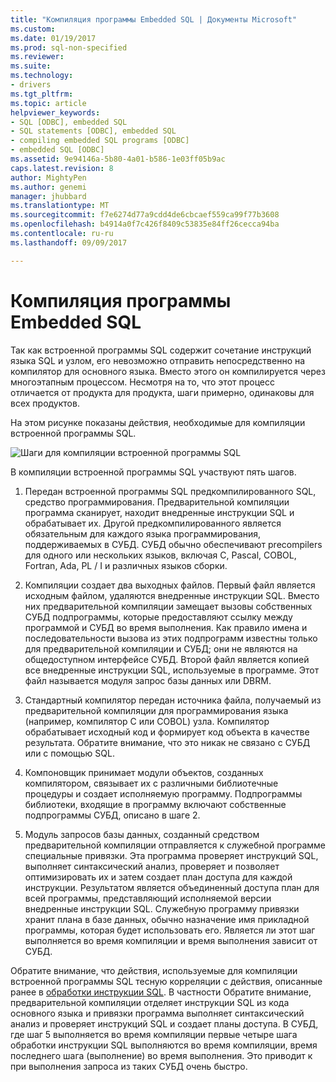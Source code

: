 ```yaml
---
title: "Компиляция программы Embedded SQL | Документы Microsoft"
ms.custom: 
ms.date: 01/19/2017
ms.prod: sql-non-specified
ms.reviewer: 
ms.suite: 
ms.technology:
- drivers
ms.tgt_pltfrm: 
ms.topic: article
helpviewer_keywords:
- SQL [ODBC], embedded SQL
- SQL statements [ODBC], embedded SQL
- compiling embedded SQL programs [ODBC]
- embedded SQL [ODBC]
ms.assetid: 9e94146a-5b80-4a01-b586-1e03ff05b9ac
caps.latest.revision: 8
author: MightyPen
ms.author: genemi
manager: jhubbard
ms.translationtype: MT
ms.sourcegitcommit: f7e6274d77a9cdd4de6cbcaef559ca99f77b3608
ms.openlocfilehash: b4914a0f7c426f8409c53835e84ff26cecca94ba
ms.contentlocale: ru-ru
ms.lasthandoff: 09/09/2017

---
```

# <a name="compiling-an-embedded-sql-program"></a>Компиляция программы Embedded SQL
Так как встроенной программы SQL содержит сочетание инструкций языка SQL и узлом, его невозможно отправить непосредственно на компилятор для основного языка. Вместо этого он компилируется через многоэтапным процессом. Несмотря на то, что этот процесс отличается от продукта для продукта, шаги примерно, одинаковы для всех продуктов.  
  
 На этом рисунке показаны действия, необходимые для компиляции встроенной программы SQL.  
  
 ![Шаги для компиляции встроенной программы SQL](../../odbc/reference/media/pr02.gif "pr02")  
  
 В компиляции встроенной программы SQL участвуют пять шагов.  
  
1.  Передан встроенной программы SQL предкомпилированного SQL, средство программирования. Предварительной компиляции программа сканирует, находит внедренные инструкции SQL и обрабатывает их. Другой предкомпилированного является обязательным для каждого языка программирования, поддерживаемых в СУБД. СУБД обычно обеспечивают precompilers для одного или нескольких языков, включая C, Pascal, COBOL, Fortran, Ada, PL / I и различных языков сборки.  
  
2.  Компиляции создает два выходных файлов. Первый файл является исходным файлом, удаляются внедренные инструкции SQL. Вместо них предварительной компиляции замещает вызовы собственных СУБД подпрограммы, которые предоставляют ссылку между программой и СУБД во время выполнения. Как правило имена и последовательности вызова из этих подпрограмм известны только для предварительной компиляции и СУБД; они не являются на общедоступном интерфейсе СУБД. Второй файл является копией все внедренные инструкции SQL, используемые в программе. Этот файл называется модуля запрос базы данных или DBRM.  
  
3.  Стандартный компилятор передан источника файла, получаемый из предварительной компиляции для программирования языка (например, компилятор C или COBOL) узла. Компилятор обрабатывает исходный код и формирует код объекта в качестве результата. Обратите внимание, что это никак не связано с СУБД или с помощью SQL.  
  
4.  Компоновщик принимает модули объектов, созданных компилятором, связывает их с различными библиотечные процедуры и создает исполняемую программу. Подпрограммы библиотеки, входящие в программу включают собственные подпрограммы СУБД, описано в шаге 2.  
  
5.  Модуль запросов базы данных, созданный средством предварительной компиляции отправляется к служебной программе специальные привязки. Эта программа проверяет инструкций SQL, выполняет синтаксический анализ, проверяет и позволяет оптимизировать их и затем создает план доступа для каждой инструкции. Результатом является объединенный доступа план для всей программы, представляющий исполняемой версии внедренные инструкции SQL. Служебную программу привязки хранит плана в базе данных, обычно назначение имя прикладной программы, которая будет использовать его. Является ли этот шаг выполняется во время компиляции и время выполнения зависит от СУБД.  
  
 Обратите внимание, что действия, используемые для компиляции встроенной программы SQL тесную корреляции с действия, описанные ранее в [обработки инструкции SQL](../../odbc/reference/processing-a-sql-statement.md). В частности Обратите внимание, предварительной компиляции отделяет инструкции SQL из кода основного языка и привязки программа выполняет синтаксический анализ и проверяет инструкций SQL и создает планы доступа. В СУБД, где шаг 5 выполняется во время компиляции первые четыре шага обработки инструкции SQL выполняются во время компиляции, время последнего шага (выполнение) во время выполнения. Это приводит к при выполнения запроса из таких СУБД очень быстро.
